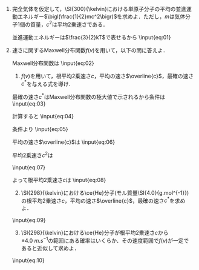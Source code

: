<!--
-->
1. 完全気体を仮定して，\SI{300}{\kelvin}における単原子分子の平均の並進運動エネルギー$\bigl(\frac{1}{2}mc^2\bigr)$を求めよ．ただし，$m$は気体分子1個の質量，$c^2$は平均2乗速さである．

    並進運動エネルギーは$\frac{3}{2}kT$で表せるから
    \input{eq:01}


2. 速さに関するMaxwell分布関数$f(v)$を用いて，以下の問に答えよ．

    Maxwell分布関数は
    \input{eq:02}
    
    1. $f(v)$を用いて，根平均2乗速さ$c$，平均の速さ$\overline{c}$，最確の速さ$c^{\ast}$を与える式を導け．

      最確の速さ$c^{\ast}$はMaxwell分布関数の極大値で示されるから条件は
      \input{eq:03}

      計算すると
      \input{eq:04}
      
      条件より
      \input{eq:05}
      
      平均の速さ$\overline{c}$は
      \input{eq:06}

      平均2乗速さ$c^2$は
      
      \input{eq:07}

      よって根平均2乗速さ$c$は
      \input{eq:08}

    2. \SI{298}{\kelvin}における\ce{He}分子(モル質量\SI{4.0}{g.mol^{-1}})の根平均2乗速さ$c$，平均の速さ$\overline{c}$，最確の速さ$c^{\ast}$を求めよ．

    \input{eq:09}

    3. \SI{298}{\kelvin}における\ce{He}分子が根平均2乗速さ$c$から$\pm\SI{4.0}{m.s^{-1}}$の範囲にある確率はいくらか．その速度範囲で$f(v)$が一定であると近似して求めよ．

    \input{eq:10}


